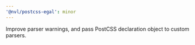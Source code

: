```yaml
---
'@nvl/postcss-egal': minor
---
```


Improve parser warnings, and pass PostCSS declaration object to custom parsers.
